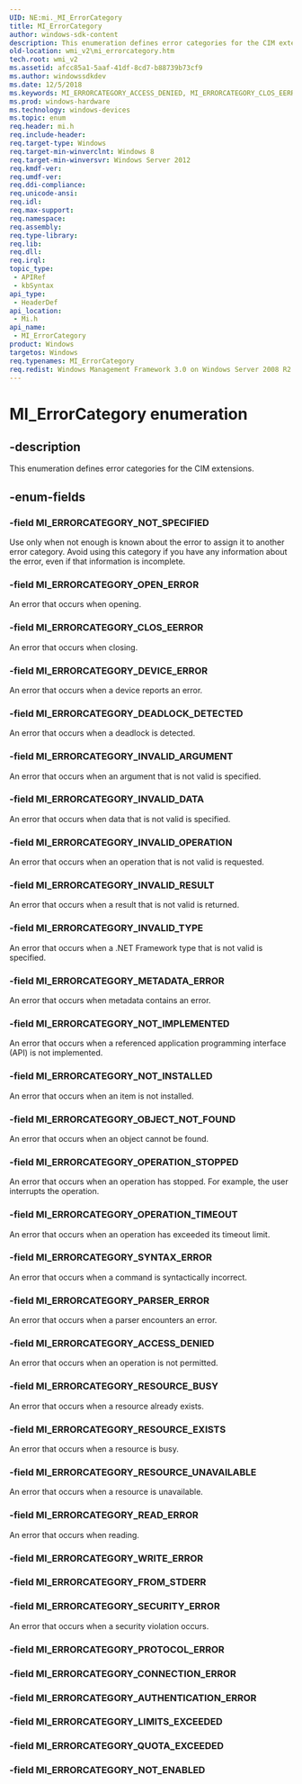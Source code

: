 ```yaml
---
UID: NE:mi._MI_ErrorCategory
title: MI_ErrorCategory
author: windows-sdk-content
description: This enumeration defines error categories for the CIM extensions.
old-location: wmi_v2\mi_errorcategory.htm
tech.root: wmi_v2
ms.assetid: afcc85a1-5aaf-41df-8cd7-b88739b73cf9
ms.author: windowssdkdev
ms.date: 12/5/2018
ms.keywords: MI_ERRORCATEGORY_ACCESS_DENIED, MI_ERRORCATEGORY_CLOS_EERROR, MI_ERRORCATEGORY_DEADLOCK_DETECTED, MI_ERRORCATEGORY_DEVICE_ERROR, MI_ERRORCATEGORY_INVALID_ARGUMENT, MI_ERRORCATEGORY_INVALID_DATA, MI_ERRORCATEGORY_INVALID_OPERATION, MI_ERRORCATEGORY_INVALID_RESULT, MI_ERRORCATEGORY_INVALID_TYPE, MI_ERRORCATEGORY_METADATA_ERROR, MI_ERRORCATEGORY_NOT_IMPLEMENTED, MI_ERRORCATEGORY_NOT_INSTALLED, MI_ERRORCATEGORY_NOT_SPECIFIED, MI_ERRORCATEGORY_OBJECT_NOT_FOUND, MI_ERRORCATEGORY_OPEN_ERROR, MI_ERRORCATEGORY_OPERATION_STOPPED, MI_ERRORCATEGORY_OPERATION_TIMEOUT, MI_ERRORCATEGORY_PARSER_ERROR, MI_ERRORCATEGORY_READ_ERROR, MI_ERRORCATEGORY_RESOURCE_BUSY, MI_ERRORCATEGORY_RESOURCE_EXISTS, MI_ERRORCATEGORY_RESOURCE_UNAVAILABLE, MI_ERRORCATEGORY_SECURITY_ERROR, MI_ERRORCATEGORY_SYNTAX_ERROR, MI_ErrorCategory, MI_ErrorCategory enumeration [Windows Management Infrastructure (MI)], mi/MI_ERRORCATEGORY_ACCESS_DENIED, mi/MI_ERRORCATEGORY_CLOS_EERROR, mi/MI_ERRORCATEGORY_DEADLOCK_DETECTED, mi/MI_ERRORCATEGORY_DEVICE_ERROR, mi/MI_ERRORCATEGORY_INVALID_ARGUMENT, mi/MI_ERRORCATEGORY_INVALID_DATA, mi/MI_ERRORCATEGORY_INVALID_OPERATION, mi/MI_ERRORCATEGORY_INVALID_RESULT, mi/MI_ERRORCATEGORY_INVALID_TYPE, mi/MI_ERRORCATEGORY_METADATA_ERROR, mi/MI_ERRORCATEGORY_NOT_IMPLEMENTED, mi/MI_ERRORCATEGORY_NOT_INSTALLED, mi/MI_ERRORCATEGORY_NOT_SPECIFIED, mi/MI_ERRORCATEGORY_OBJECT_NOT_FOUND, mi/MI_ERRORCATEGORY_OPEN_ERROR, mi/MI_ERRORCATEGORY_OPERATION_STOPPED, mi/MI_ERRORCATEGORY_OPERATION_TIMEOUT, mi/MI_ERRORCATEGORY_PARSER_ERROR, mi/MI_ERRORCATEGORY_READ_ERROR, mi/MI_ERRORCATEGORY_RESOURCE_BUSY, mi/MI_ERRORCATEGORY_RESOURCE_EXISTS, mi/MI_ERRORCATEGORY_RESOURCE_UNAVAILABLE, mi/MI_ERRORCATEGORY_SECURITY_ERROR, mi/MI_ERRORCATEGORY_SYNTAX_ERROR, mi/MI_ErrorCategory, wmi._mi_errorcategory, wmi_v2.mi_errorcategory
ms.prod: windows-hardware
ms.technology: windows-devices
ms.topic: enum
req.header: mi.h
req.include-header: 
req.target-type: Windows
req.target-min-winverclnt: Windows 8
req.target-min-winversvr: Windows Server 2012
req.kmdf-ver: 
req.umdf-ver: 
req.ddi-compliance: 
req.unicode-ansi: 
req.idl: 
req.max-support: 
req.namespace: 
req.assembly: 
req.type-library: 
req.lib: 
req.dll: 
req.irql: 
topic_type:
 - APIRef
 - kbSyntax
api_type:
 - HeaderDef
api_location:
 - Mi.h
api_name:
 - MI_ErrorCategory
product: Windows
targetos: Windows
req.typenames: MI_ErrorCategory
req.redist: Windows Management Framework 3.0 on Windows Server 2008 R2 with SP1, Windows 7 with SP1, and Windows Server 2008 with SP2
---
```


# MI_ErrorCategory enumeration


## -description


This enumeration defines error categories for the CIM extensions.


## -enum-fields




### -field MI_ERRORCATEGORY_NOT_SPECIFIED

Use only when not enough is known about the error to assign it to another error category. Avoid using this category if you have any information about the error, even if that information is incomplete.


### -field MI_ERRORCATEGORY_OPEN_ERROR

An error that occurs when opening.


### -field MI_ERRORCATEGORY_CLOS_EERROR

An error that occurs when closing.


### -field MI_ERRORCATEGORY_DEVICE_ERROR

An error that occurs when a device reports an error.


### -field MI_ERRORCATEGORY_DEADLOCK_DETECTED

An error that occurs when a deadlock is detected.


### -field MI_ERRORCATEGORY_INVALID_ARGUMENT

An error that occurs when an argument that is not valid is specified.


### -field MI_ERRORCATEGORY_INVALID_DATA

An error that occurs when data that is not valid is specified.


### -field MI_ERRORCATEGORY_INVALID_OPERATION

An error that occurs when an operation that is not valid is requested.


### -field MI_ERRORCATEGORY_INVALID_RESULT

An error that occurs when a result that is not valid is returned.


### -field MI_ERRORCATEGORY_INVALID_TYPE

An error that occurs when a .NET Framework type that is not valid is specified.


### -field MI_ERRORCATEGORY_METADATA_ERROR

An error that occurs when metadata contains an error.


### -field MI_ERRORCATEGORY_NOT_IMPLEMENTED

An error that occurs when a referenced application programming interface (API) is not implemented.


### -field MI_ERRORCATEGORY_NOT_INSTALLED

An error that occurs when an item is not installed.


### -field MI_ERRORCATEGORY_OBJECT_NOT_FOUND

An error that occurs when an object cannot be found.


### -field MI_ERRORCATEGORY_OPERATION_STOPPED

An error that occurs when an operation has stopped. For example, the user interrupts the operation.


### -field MI_ERRORCATEGORY_OPERATION_TIMEOUT

An error that occurs when an operation has exceeded its timeout limit.


### -field MI_ERRORCATEGORY_SYNTAX_ERROR

An error that occurs when a command is syntactically incorrect.


### -field MI_ERRORCATEGORY_PARSER_ERROR

An error that occurs when a parser encounters an error.


### -field MI_ERRORCATEGORY_ACCESS_DENIED

An error that occurs when an operation is not permitted.


### -field MI_ERRORCATEGORY_RESOURCE_BUSY

An error that occurs when a resource already exists.


### -field MI_ERRORCATEGORY_RESOURCE_EXISTS

An error that occurs when a resource is busy.


### -field MI_ERRORCATEGORY_RESOURCE_UNAVAILABLE

An error that occurs when a resource is unavailable.


### -field MI_ERRORCATEGORY_READ_ERROR

An error that occurs when reading.


### -field MI_ERRORCATEGORY_WRITE_ERROR


### -field MI_ERRORCATEGORY_FROM_STDERR


### -field MI_ERRORCATEGORY_SECURITY_ERROR

An error that occurs when a security violation occurs.


### -field MI_ERRORCATEGORY_PROTOCOL_ERROR


### -field MI_ERRORCATEGORY_CONNECTION_ERROR


### -field MI_ERRORCATEGORY_AUTHENTICATION_ERROR


### -field MI_ERRORCATEGORY_LIMITS_EXCEEDED


### -field MI_ERRORCATEGORY_QUOTA_EXCEEDED


### -field MI_ERRORCATEGORY_NOT_ENABLED



